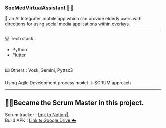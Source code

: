 ### SocMedVirtualAssistant 👴👵
📲 an AI Integrated mobile app which can provide elderly users with directions for using social media applications within overlays. 

---
 
💻 Tech stack :
- Python
- Flutter
<br>
⌨️ Others : Vosk, Gemini, Pyttsx3
<br>
<br>
Using Agile Development process model -> SCRUM approach

---

## 👨‍🔬Became the Scrum Master in this project.<br>
Scrum tracker : [Link to Notion📄](https://www.notion.so/Dashboard-2090cef5d371805dadc5d37fc177d4cf?source=copy_link) <br>
Build APK : [Link to Google Drive ☁️](https://drive.google.com/drive/folders/18sWpBHWe64hYJ34O-N_5ZOWhM2fP7mtO?usp=sharing)
